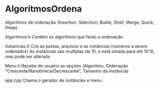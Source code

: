 # AlgoritmosOrdena
Algoritmos de ordenação (Insertion, Selection, Buble, Shell, Merge, Quick, Heap)


Algoritmos.h
	Contém os algoritmos que farão a ordenação
	
Instancias.h
	Cria as pastas, arquivos e as instâncias (números a serem ordenados)
	As instâncias são multiplas de 10, e está setada para até 10^8, mas pode ser alterada
	
Menu.h
	Recebe do usuário as opções (Algoritmo, Ordenação "Crescente/Randômica/Decrescente", Tamanho da instância)
	
app.cpp
	Chama o gerador de instâncias e menu

